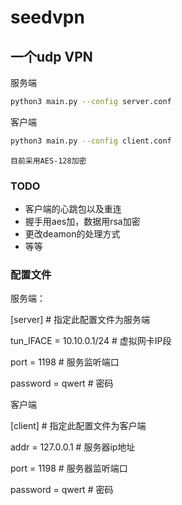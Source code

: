 # seedvpn

## 一个udp VPN

服务端 
```Bash
python3 main.py --config server.conf
```

客户端
```Bash
python3 main.py --config client.conf
```

`目前采用AES-128加密`

### TODO

* 客户端的心跳包以及重连
* 握手用aes加，数据用rsa加密
* 更改deamon的处理方式
* 等等

### 配置文件

服务端：

[server]                            # 指定此配置文件为服务端

tun_IFACE = 10.10.0.1/24            # 虚拟网卡IP段

port = 1198                         # 服务监听端口

password = qwert                    # 密码

客户端

[client]                            # 指定此配置文件为客户端

addr = 127.0.0.1                    # 服务器ip地址

port = 1198                         # 服务器监听端口

password = qwert                    # 密码
